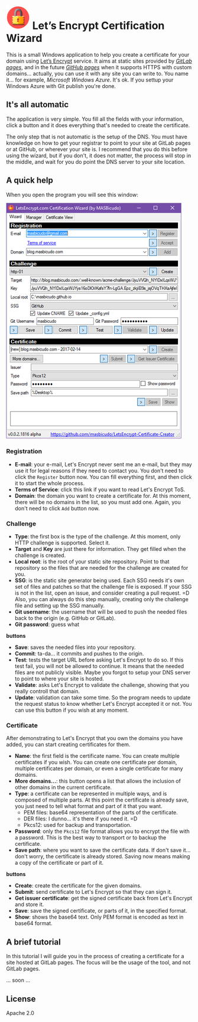 # ![App Icon](https://raw.githubusercontent.com/masbicudo/LetsEncrypt-Certificate-Creator/master/content/LockIcon-64.png) Let’s Encrypt Certification Wizard

This is a small Windows application to help you create a certificate
for your domain using [Let’s Encrypt](https://letsencrypt.org) service.
It aims at static sites provided by [*GitLab pages*](https://pages.gitlab.io),
and in the future [*GitHub pages*](https://pages.github.com)
when it supports HTTPS with custom domains...
actually, you can use it with any site you can write to.
You name it... for example, *Microsoft Windows Azure*. It's ok.
If you settup your Windows Azure with Git publish you're done.

## It's all automatic

The application is very simple. You fill all the fields with your information,
click a button and it does everything that's needed to create the certificate.

The only step that is not automatic is the setup of the DNS.
You must have knowledge on how to get your registrar to point to your site
at GitLab pages or at GitHub, or wherever your site is.
I recommend that you do this before using the wizard,
but if you don't, it does not matter, the process will stop in the middle,
and wait for you do point the DNS server to your site location.

## A quick help

When you open the program you will see this window:

![Mains Window](https://raw.githubusercontent.com/masbicudo/LetsEncrypt-Certificate-Creator/master/content/main-window.png)

### Registration
 - **E-mail**: your e-mail, Let's Encrypt never sent me an e-mail, but they may use it
    for legal reasons if they need to contact you. You don't need to click the `Register`
    button now. You can fill everything first, and then click it to start the whole process.
 - **Terms of Service**: click this link if you want to read Let's Encrypt ToS.
 - **Domain**: the domain you want to create a certificate for.
    At this moment, there will be no domains in the list, so you must add one.
    Again, you don't need to click `Add` button now.

### Challenge
 - **Type**: the first box is the type of the challenge. At this moment, only HTTP challenge is supported.
    Select it.
 - **Target** and **Key** are just there for information. They get filled when the challenge is created.
 - **Local root**: is the root of your static site repository.
    Point to that repository so the files that are needed for the challenge are created for you.
 - **SSG**: is the static site generator being used.
    Each SSG needs it's own set of files and patches so that the challenge file is exposed.
    If your SSG is not in the list, open an issue, and consider creating a pull request. =D
    Also, you can always do this step manually, creating only the challenge file and setting up the SSG manually.
 - **Git username**: the username that will be used to push the needed files back to the origin (e.g. GitHub or GitLab).
 - **Git password**: guess what

**buttons**
 - **Save**: saves the needed files into your repository.
 - **Commit**: ta-da... it commits and pushes to the origin.
 - **Test**: tests the target URL before asking Let's Encrypt to do so.
    If this test fail, you will not be allowed to continue.
    It means that the needed files are not publicly visible.
    Maybe you forgot to setup your DNS server to point to where your site is hosted.
 - **Validate**: asks Let's Encrypt to validate the challenge,
    showing that you really controll that domain.
 - **Update**: validation can take some time. So the program needs to update
    the request status to know whether Let's Encrypt accepted it or not.
    You can use this button if you wish at any moment.

### Certificate
After demonstrating to Let's Encrypt that you own the domains you have added,
you can start creating certificates for them.
 - **Name**: the first field is the certificate name.
    You can create multiple certificates if you wish.
    You can create one certificate per domain,
    multiple certificates per domain,
    or even a single certificate for many domains.
 - **More domains...**: this button opens a list that allows the
    inclusion of other domains in the current certificate.
 - **Type**: a certificate can be represented in multiple ways, 
    and is composed of multiple parts. At this point the certificate
    is already save, you just need to tell what format and part
    of it that you want.
    - PEM files: base64 representation of the parts of the certificate.
    - DER files: I dunno... it's there if you need it. =D
    - Pkcs12: used for backup and transportation.
 - **Password**: only the `Pkcs12` file format allows you to
    encrypt the file with a password. This is the best way to
    transport or to backup the certificate.
 - **Save path**: where you want to save the certificate data.
    If don't save it... don't worry, the certificate is already stored.
    Saving now means making a copy of the certificate or part of it.

**buttons**
 - **Create**: create the certificate for the given domains.
 - **Submit**: send certificate to Let's Encrypt so that they can sign it.
 - **Get issuer certificate**: get the signed certificate back from
    Let's Encrypt and store it.
 - **Save**: save the signed certificate, or parts of it, in the
    specified format.
 - **Show**: shows the base64 text. Only PEM format is encoded as text
    in base64 format.


## A brief tutorial

In this tutorial I will guide you in the process of creating a
certificate for a site hosted at GitLab pages.
The focus will be the usage of the tool, and not GitLab pages.

... soon ...

## License

Apache 2.0
